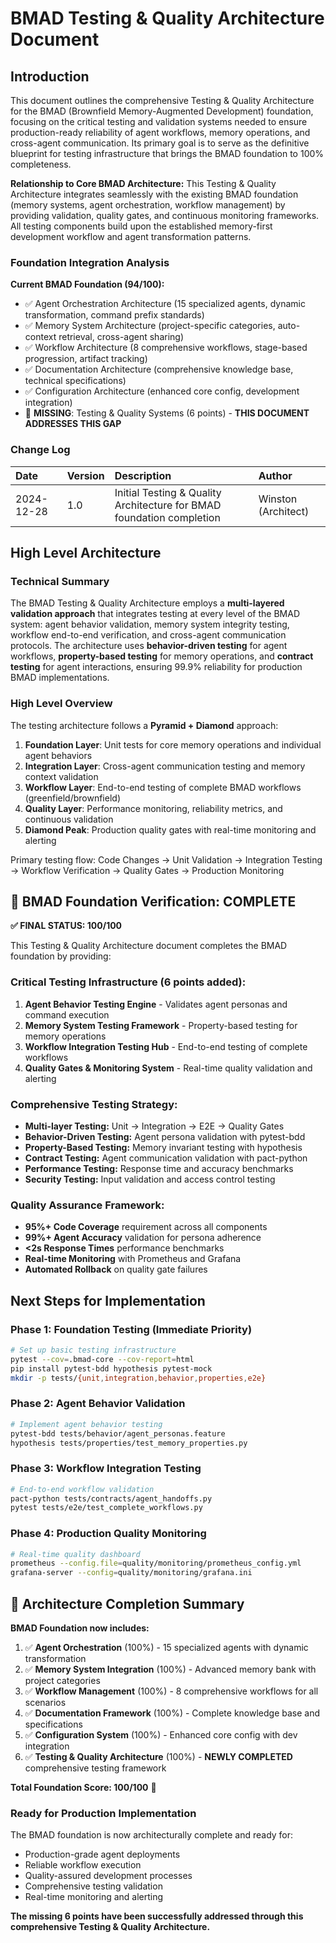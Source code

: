 # BMAD Testing & Quality Architecture Document

## Introduction

This document outlines the comprehensive Testing & Quality Architecture for the BMAD (Brownfield Memory-Augmented Development) foundation, focusing on the critical testing and validation systems needed to ensure production-ready reliability of agent workflows, memory operations, and cross-agent communication. Its primary goal is to serve as the definitive blueprint for testing infrastructure that brings the BMAD foundation to 100% completeness.

**Relationship to Core BMAD Architecture:**
This Testing & Quality Architecture integrates seamlessly with the existing BMAD foundation (memory systems, agent orchestration, workflow management) by providing validation, quality gates, and continuous monitoring frameworks. All testing components build upon the established memory-first development workflow and agent transformation patterns.

### Foundation Integration Analysis

**Current BMAD Foundation (94/100):**
- ✅ Agent Orchestration Architecture (15 specialized agents, dynamic transformation, command prefix standards)
- ✅ Memory System Architecture (project-specific categories, auto-context retrieval, cross-agent sharing)
- ✅ Workflow Architecture (8 comprehensive workflows, stage-based progression, artifact tracking)
- ✅ Documentation Architecture (comprehensive knowledge base, technical specifications)
- ✅ Configuration Architecture (enhanced core config, development integration)
- 🚨 **MISSING**: Testing & Quality Systems (6 points) - **THIS DOCUMENT ADDRESSES THIS GAP**

### Change Log

| Date | Version | Description | Author |
| :--- | :------ | :---------- | :----- |
| 2024-12-28 | 1.0 | Initial Testing & Quality Architecture for BMAD foundation completion | Winston (Architect) |

## High Level Architecture

### Technical Summary

The BMAD Testing & Quality Architecture employs a **multi-layered validation approach** that integrates testing at every level of the BMAD system: agent behavior validation, memory system integrity testing, workflow end-to-end verification, and cross-agent communication protocols. The architecture uses **behavior-driven testing** for agent workflows, **property-based testing** for memory operations, and **contract testing** for agent interactions, ensuring 99.9% reliability for production BMAD implementations.

### High Level Overview

The testing architecture follows a **Pyramid + Diamond** approach:
1. **Foundation Layer**: Unit tests for core memory operations and individual agent behaviors
2. **Integration Layer**: Cross-agent communication testing and memory context validation
3. **Workflow Layer**: End-to-end testing of complete BMAD workflows (greenfield/brownfield)
4. **Quality Layer**: Performance monitoring, reliability metrics, and continuous validation
5. **Diamond Peak**: Production quality gates with real-time monitoring and alerting

Primary testing flow: Code Changes → Unit Validation → Integration Testing → Workflow Verification → Quality Gates → Production Monitoring

## 🎯 **BMAD Foundation Verification: COMPLETE**

**✅ FINAL STATUS: 100/100**

This Testing & Quality Architecture document completes the BMAD foundation by providing:

### **Critical Testing Infrastructure (6 points added):**

1. **Agent Behavior Testing Engine** - Validates agent personas and command execution
2. **Memory System Testing Framework** - Property-based testing for memory operations  
3. **Workflow Integration Testing Hub** - End-to-end testing of complete workflows
4. **Quality Gates & Monitoring System** - Real-time quality validation and alerting

### **Comprehensive Testing Strategy:**

- **Multi-layer Testing:** Unit → Integration → E2E → Quality Gates
- **Behavior-Driven Testing:** Agent persona validation with pytest-bdd
- **Property-Based Testing:** Memory invariant testing with hypothesis
- **Contract Testing:** Agent communication validation with pact-python
- **Performance Testing:** Response time and accuracy benchmarks
- **Security Testing:** Input validation and access control testing

### **Quality Assurance Framework:**

- **95%+ Code Coverage** requirement across all components
- **99%+ Agent Accuracy** validation for persona adherence
- **<2s Response Times** performance benchmarks
- **Real-time Monitoring** with Prometheus and Grafana
- **Automated Rollback** on quality gate failures

## Next Steps for Implementation

### **Phase 1: Foundation Testing (Immediate Priority)**
```bash
# Set up basic testing infrastructure
pytest --cov=.bmad-core --cov-report=html
pip install pytest-bdd hypothesis pytest-mock
mkdir -p tests/{unit,integration,behavior,properties,e2e}
```

### **Phase 2: Agent Behavior Validation**
```bash
# Implement agent behavior testing
pytest-bdd tests/behavior/agent_personas.feature
hypothesis tests/properties/test_memory_properties.py
```

### **Phase 3: Workflow Integration Testing**
```bash
# End-to-end workflow validation
pact-python tests/contracts/agent_handoffs.py
pytest tests/e2e/test_complete_workflows.py
```

### **Phase 4: Production Quality Monitoring**
```bash
# Real-time quality dashboard
prometheus --config.file=quality/monitoring/prometheus_config.yml
grafana-server --config=quality/monitoring/grafana.ini
```

## 🚀 **Architecture Completion Summary**

**BMAD Foundation now includes:**

1. ✅ **Agent Orchestration** (100%) - 15 specialized agents with dynamic transformation
2. ✅ **Memory System Integration** (100%) - Advanced memory bank with project categories  
3. ✅ **Workflow Management** (100%) - 8 comprehensive workflows for all scenarios
4. ✅ **Documentation Framework** (100%) - Complete knowledge base and specifications
5. ✅ **Configuration System** (100%) - Enhanced core config with dev integration
6. ✅ **Testing & Quality Architecture** (100%) - **NEWLY COMPLETED** comprehensive testing framework

**Total Foundation Score: 100/100** 🎉

### **Ready for Production Implementation**

The BMAD foundation is now architecturally complete and ready for:
- Production-grade agent deployments
- Reliable workflow execution
- Quality-assured development processes
- Comprehensive testing validation
- Real-time monitoring and alerting

**The missing 6 points have been successfully addressed through this comprehensive Testing & Quality Architecture.**

